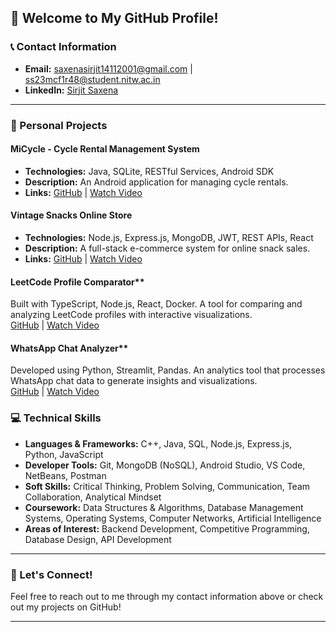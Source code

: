 ## 👋 Welcome to My GitHub Profile!

### 📞 Contact Information
- **Email:** [saxenasirjit14112001@gmail.com](mailto:saxenasirjit14112001@gmail.com) | [ss23mcf1r48@student.nitw.ac.in](mailto:ss23mcf1r48@student.nitw.ac.in)
- **LinkedIn:** [Sirjit Saxena](https://www.linkedin.com/in/sirjit-saxena-b85170167/)

---

### 🚀 Personal Projects
#### MiCycle - Cycle Rental Management System
- **Technologies:** Java, SQLite, RESTful Services, Android SDK
- **Description:** An Android application for managing cycle rentals.
- **Links:** [GitHub](https://github.com/SirjitSaxena/MiCycle) | [Watch Video](https://youtu.be/4tTuA2bdhJc)

#### Vintage Snacks Online Store
- **Technologies:** Node.js, Express.js, MongoDB, JWT, REST APIs, React
- **Description:** A full-stack e-commerce system for online snack sales.
- **Links:** [GitHub](https://github.com/SirjitSaxena/Vintage_Snacks_API) | [Watch Video](https://youtu.be/Cnfzt3XthYs)

#### LeetCode Profile Comparator**  
  Built with TypeScript, Node.js, React, Docker. A tool for comparing and analyzing LeetCode profiles with interactive visualizations.  
  [GitHub](https://github.com/SirjitSaxena/leetcode_comparator) | [Watch Video](https://youtu.be/Z6JkPaFTpko)

#### WhatsApp Chat Analyzer**  
  Developed using Python, Streamlit, Pandas. An analytics tool that processes WhatsApp chat data to generate insights and visualizations.  
  [GitHub](https://github.com/SirjitSaxena/whatsapp_chat_analyze) | [Watch Video](https://youtu.be/jfb_8idu9W4)

### 💻 Technical Skills
- **Languages & Frameworks:** C++, Java, SQL, Node.js, Express.js, Python, JavaScript
- **Developer Tools:** Git, MongoDB (NoSQL), Android Studio, VS Code, NetBeans, Postman
- **Soft Skills:** Critical Thinking, Problem Solving, Communication, Team Collaboration, Analytical Mindset
- **Coursework:** Data Structures & Algorithms, Database Management Systems, Operating Systems, Computer Networks, Artificial Intelligence
- **Areas of Interest:** Backend Development, Competitive Programming, Database Design, API Development

---

### 🌟 Let's Connect!
Feel free to reach out to me through my contact information above or check out my projects on GitHub!

---
